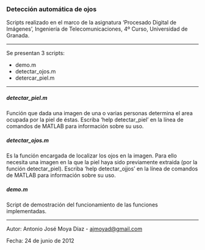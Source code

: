 ### Detección automática de ojos


Scripts realizado en el marco de la asignatura ‘Procesado Digital de Imágenes’, Ingeniería de Telecomunicaciones, 4º Curso, Universidad de Granada.

***

Se presentan 3 scripts:
* demo.m
* detectar_ojos.m
* detercar_piel.m

***

##### detectar_piel.m

Función que dada una imagen de una o varias personas determina el area ocupada por la piel de éstas. Escriba ‘help detectar_piel’ en la línea de comandos de MATLAB para información sobre su uso.

##### detectar_ojos.m

Es la función encargada de localizar los ojos en la imagen. Para ello necesita una imagen en la que la piel haya sido previamente extraida (por la función detectar_piel). Escriba ‘help detectar_ojjos’ en la línea de comandos de MATLAB para información sobre su uso.

##### demo.m

Script de demostración del funcionamiento de las funciones implementadas.

***

Autor: Antonio José Moya Díaz - ajmoyad@gmail.com

Fecha: 24 de junio de 2012
